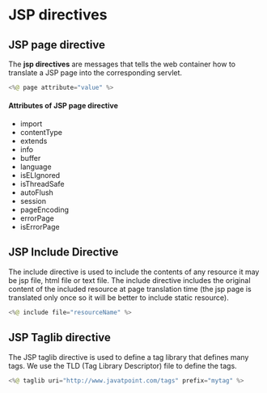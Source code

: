 # JSP directives

## JSP page directive

 The **jsp directives** are messages that tells the web container how to translate a JSP page into the corresponding servlet.

```java
<%@ page attribute="value" %> 
```

#### Attributes of JSP page directive

* import
* contentType
* extends
* info
* buffer
* language
* isELIgnored
* isThreadSafe
* autoFlush
* session
* pageEncoding
* errorPage
* isErrorPage

## JSP Include Directive

The include directive is used to include the contents of any resource it may be jsp file, html file or text file. The include directive includes the original content of the included resource at page translation time \(the jsp page is translated only once so it will be better to include static resource\).

```java
<%@ include file="resourceName" %>  
```

## JSP Taglib directive

The JSP taglib directive is used to define a tag library that defines many tags. We use the TLD \(Tag Library Descriptor\) file to define the tags.

```java
<%@ taglib uri="http://www.javatpoint.com/tags" prefix="mytag" %> 
```

